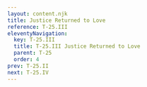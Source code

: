 ```yaml
---
layout: content.njk
title: Justice Returned to Love
reference: T-25.III
eleventyNavigation:
  key: T-25.III
  title: T-25.III Justice Returned to Love
  parent: T-25
  order: 4
prev: T-25.II
next: T-25.IV
---
```



<div id=13 style=height:0></div>